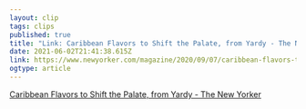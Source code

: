 ```yaml
---
layout: clip 
tags: clips 
published: true 
title: "Link: Caribbean Flavors to Shift the Palate, from Yardy - The New Yorker" 
date: 2021-06-02T21:41:38.615Z 
link: https://www.newyorker.com/magazine/2020/09/07/caribbean-flavors-to-shift-the-palate-from-yardy?utm_campaign=cm&utm_source=crm&utm_brand=tny&utm_mailing=TNY_EditITNYFood_052921&utm_medium=email&bxid=5c95e1dd24c17c329bd6da91&cndid=38744990&hasha=17e1bffa42225ca5692e3bd645282f2c&hashb=612ffe984f4f4106d431106e42af011ff535d39e&hashc=cb68439f23293773b9e49f6c4364e131867ec6687a23757aa348670f15523764&utm_term=NYR_CM_Active_Subs_Y_Perm_12_Mths 
ogtype: article 
---
```

[Caribbean Flavors to Shift the Palate, from Yardy - The New Yorker](https://www.newyorker.com/magazine/2020/09/07/caribbean-flavors-to-shift-the-palate-from-yardy?utm_campaign=cm&utm_source=crm&utm_brand=tny&utm_mailing=TNY_EditITNYFood_052921&utm_medium=email&bxid=5c95e1dd24c17c329bd6da91&cndid=38744990&hasha=17e1bffa42225ca5692e3bd645282f2c&hashb=612ffe984f4f4106d431106e42af011ff535d39e&hashc=cb68439f23293773b9e49f6c4364e131867ec6687a23757aa348670f15523764&utm_term=NYR_CM_Active_Subs_Y_Perm_12_Mths) 
